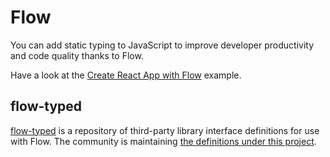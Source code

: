 # Flow

<p class="description">You can add static typing to JavaScript to improve developer productivity and code quality thanks to Flow.</p>

Have a look at the [Create React App with Flow](https://github.com/mui-org/material-ui/tree/master/examples/create-react-app-with-flow) example.

## flow-typed

[flow-typed](https://github.com/flowtype/flow-typed) is a repository of third-party library interface definitions for use with Flow. The community is maintaining [the definitions under this project](https://github.com/flowtype/flow-typed/tree/master/definitions/npm/%40material-ui/core_v1.x.x).